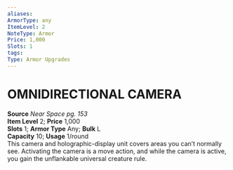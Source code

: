 ```yaml
---
aliases: 
ArmorType: any
ItemLevel: 2
NoteType: Armor
Price: 1,000
Slots: 1
tags: 
Type: Armor Upgrades
---
```

# OMNIDIRECTIONAL CAMERA
**Source** _Near Space pg. 153_  
**Item Level** 2; **Price** 1,000  
**Slots** 1; **Armor Type** Any; **Bulk** L  
**Capacity** 10; **Usage** 1/round  
This camera and holographic-display unit covers areas you can’t normally see. Activating the camera is a move action, and while the camera is active, you gain the unflankable universal creature rule.